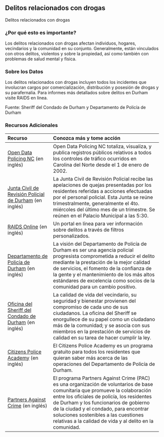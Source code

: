 ## Delitos relacionados con drogas
Delitos relacionados con drogas

### ¿Por qué esto es importante?
Los delitos relacionados con drogas afectan individuos, hogares, vecindarios y la comunidad en su conjunto. Generalmente, están vinculados con otros delitos, violentos y sobre la propiedad, así como también con problemas de salud mental y física.

### Sobre los Datos
Los delitos relacionados con drogas incluyen todos los incidentes que involucran cargos por comercialización, distribución y posesión de drogas y su parafernalia. Para informes más detallados sobre delitos en Durham visite RAIDS en línea.

Fuente: Sheriff del Condado de Durham y Departamento de Policía de Durham

### Recursos Adicionales

|Recurso | Conozca más y tome acción |
|:--- | :--- |
|[Open Data Policing NC](https://opendatapolicingnc.com/) (en inglés) | Open Data Policing NC totaliza, visualiza, y publica registros públicos relativos a todos los controles de tráfico ocurridos en Carolina del Norte desde el 1 de enero de 2002\.
|[Junta Civil de Revisión Policial de Durham](https://durhamnc.gov/277/Civilian-Police-Review-Board) (en inglés) | La Junta Civil de Revisión Policial recibe las apelaciones de quejas presentadas por los residentes referidas a acciones efectuadas por el personal policial. Esta Junta se reúne trimestralmente, generalmente el 4to. miércoles del último mes de un trimestre. Se reúnen en el Palacio Municipal a las 5:30\.
|[RAIDS Online](http://raidsonline.com) (en inglés) | Un portal en línea para ver información sobre delitos a través de filtros personalizados.
|[Departamento de Policía de Durham](http://durhamnc.gov/149/Police-Department) (en inglés) | La visión del Departamento de Policía de Durham es ser una agencia policial progresista comprometida a reducir el delito mediante la prestación de la mejor calidad de servicios, el fomento de la confianza de la gente y el mantenimiento de los más altos estándares de excelencia como socios de la comunidad para un cambio positivo.
|[Oficina del Sheriff del Condado de Durham](https://www.durhamsheriff.com/) (en inglés) | La calidad de vida del vecindario, su seguridad y bienestar provienen del compromiso de cada uno de sus ciudadanos. La oficina del Sheriff se enorgullece de su papel como un ciudadano más de la comunidad; y se asocia con sus miembros en la prestación de servicios de calidad en su tarea de hacer cumplir la ley.
|[Citizens Police Academy](http://durhamnc.gov/669/Citizens-Police-Academy) (en inglés) | El Citizens Police Academy es un programa gratuito para todos los residentes que quieran saber más acerca de las operaciones del Departamento de Policía de Durham.
|[Partners Against Crime](http://durhamnc.gov/201/Partners-Against-Crime) (en inglés) | El programa Partners Against Crime (PAC) es una organización de voluntarios de base comunitaria que promueve la colaboración entre los oficiales de policía, los residentes de Durham y los funcionarios de gobierno de la ciudad y el condado, para encontrar soluciones sostenibles a las cuestiones relativas a la calidad de vida y al delito en la comunidad.
